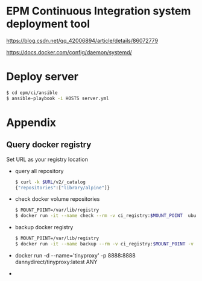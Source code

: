 # EPM Continuous Integration system deployment tool

https://blog.csdn.net/qq_42006894/article/details/86072779

https://docs.docker.com/config/daemon/systemd/

# Deploy server



```bash
$ cd epm/ci/ansible
$ ansible-playbook -i HOSTS server.yml
```





# Appendix

## Query docker registry

Set URL as your registry location

* query all repository

  ```bash
  $ curl -k $URL/v2/_catalog
  {"repositories":["library/alpine"]}
  ```

  

* check docker volume repositories

  ```bash
  $ MOUNT_POINT=/var/lib/registry
  $ docker run -it --name check --rm -v ci_registry:$MOUNT_POINT  ubuntu /bin/bash -c "ls $MOUNT_POINT/v2/repositories/library -l -a"
  ```

  

* backup docker registry

  ```bash
  $ MOUNT_POINT=/var/lib/registry
  $ docker run -it --name backup --rm -v ci_registry:$MOUNT_POINT -v $PWD:/backup -w /backup  ubuntu /bin/bash -c "tar cvf registry.tar $MOUNT_POINT"
  
  ```

  

* docker run -d --name='tinyproxy' -p 8888:8888 dannydirect/tinyproxy:latest ANY

* 